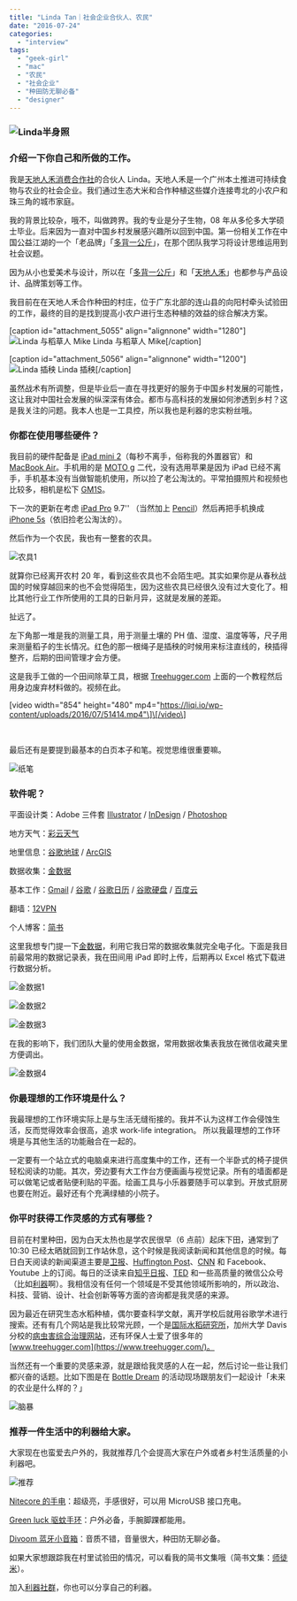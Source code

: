 ```yaml
---
title: "Linda Tan｜社会企业合伙人、农民"
date: "2016-07-24"
categories: 
  - "interview"
tags: 
  - "geek-girl"
  - "mac"
  - "农民"
  - "社会企业"
  - "种田防无聊必备"
  - "designer"
---
```


### ![Linda半身照](/images/88289.jpg)

### **介绍一下你自己和所做的工作。**

我是[天地人禾消费合作社](https://www.riceharmony.com/)的合伙人 Linda。天地人禾是一个广州本土推进可持续食物与农业的社会企业。我们通过生态大米和合作种植这些媒介连接粤北的小农户和珠三角的城市家庭。

我的背景比较杂，哦不，叫做跨界。我的专业是分子生物，08 年从多伦多大学硕士毕业。后来因为一直对中国乡村发展感兴趣所以回到中国。第一份相关工作在中国公益江湖的一个「老品牌」「[多背一公斤](https://baike.baidu.com/view/24618.htm)」，在那个团队我学习将设计思维运用到社会议题。

因为从小也爱美术与设计，所以在「[多背一公斤](https://baike.baidu.com/view/24618.htm)」和「[天地人禾](https://www.riceharmony.com/)」也都参与产品设计、品牌策划等工作。

我目前在在天地人禾合作种田的村庄，位于广东北部的连山县的向阳村牵头试验田的工作，最终的目的是找到提高小农户进行生态种植的效益的综合解决方案。

\[caption id="attachment\_5055" align="alignnone" width="1280"\]![Linda 与稻草人 Mike](/images/29603.jpg) Linda 与稻草人 Mike\[/caption\]

\[caption id="attachment\_5056" align="alignnone" width="1200"\]![Linda 插秧](/images/77030.jpg) Linda 插秧\[/caption\]

虽然战术有所调整，但是毕业后一直在寻找更好的服务于中国乡村发展的可能性，这让我对中国社会发展的纵深深有体会。都市与高科技的发展如何渗透到乡村？这是我关注的问题。我本人也是一工具控，所以我也是利器的忠实粉丝哦。

### **你都在使用哪些硬件？**

我目前的硬件配备是 [iPad mini 2](https://www.apple.com/cn/shop/buy-ipad/ipad-mini-2)（每秒不离手，俗称我的外置器官）和 [MacBook Air](https://www.apple.com/cn/macbook-air/)。手机用的是 [MOTO g](https://www.moto.com/hk/zh/products/moto-g) 二代，没有选用苹果是因为 iPad 已经不离手，手机基本没有当做智能机使用，所以捡了老公淘汰的。平常拍摄照片和视频也比较多，相机是松下 [GM1S](https://www.dgtle.com/article-10848-1.html)。

下一次的更新在考虑 [iPad Pro](https://www.apple.com/cn/ipad-pro/) 9.7'' （当然加上 [Pencil](https://www.apple.com/cn/apple-pencil/)）然后再把手机换成 [iPhone 5s](https://zh.wikipedia.org/wiki/IPhone_5s)（依旧捡老公淘汰的）。

然后作为一个农民，我也有一整套的农具。

![农具1](/images/78554.jpg)

就算你已经离开农村 20 年，看到这些农具也不会陌生吧。其实如果你是从春秋战国的时候穿越回来的也不会觉得陌生，因为这些农具已经很久没有过大变化了。相比其他行业工作所使用的工具的日新月异，这就是发展的差距。

扯远了。

左下角那一堆是我的测量工具，用于测量土壤的 PH 值、湿度、温度等等，尺子用来测量稻子的生长情况。红色的那一根绳子是插秧的时候用来标注直线的，秧插得整齐，后期的田间管理才会方便。

这是我手工做的一个田间除草工具，根据 [Treehugger.com](https://www.treehugger.com/) 上面的一个教程然后用身边废弃材料做的。视频在此。

\[video width="854" height="480" mp4="https://liqi.io/wp-content/uploads/2016/07/51414.mp4"\]\[/video\]

 

最后还有是要提到最基本的白页本子和笔。视觉思维很重要嘛。

![纸笔](/images/73826.jpg)

### **软件呢？**

平面设计类：Adobe 三件套 [Illustrator](https://www.adobe.com/cn/products/cs6/illustrator.html) / [InDesign](https://www.adobe.com/cn/products/indesign.html) / [Photoshop](https://www.adobe.com/cn/products/cs6/photoshop.html)

地方天气：[彩云天气](https://caiyunapp.com/)

地里信息：[谷歌地球](https://www.google.com/intl/zh-CN/earth/) / [ArcGIS](https://www.esri.com/software/arcgis)

数据收集：[金数据](https://jinshuju.net/)

基本工作：[Gmail](https://mail.google.com) / [谷歌](https://www.google.com) / [谷歌日历](https://www.google.com/calendar/render?hl=zh-CN) / [谷歌硬盘](https://www.google.com/intl/zh-CN/drive/features.html) / [百度云](https://yun.baidu.com/)

翻墙：[12VPN](https://12vpn.net/)

个人博客：[简书](https://www.jianshu.com/users/c4a877caedf2/latest_articles)

这里我想专门提一下[金数据](https://jinshuju.net/)，利用它我日常的数据收集就完全电子化。下面是我目前最常用的数据记录表，我在田间用 iPad 即时上传，后期再以 Excel 格式下载进行数据分析。

![金数据1](/images/77548.jpg)

![金数据2](/images/39353.jpg)

![金数据3](/images/64444.jpg)

在我的影响下，我们团队大量的使用金数据，常用数据收集表我放在微信收藏夹里方便调出。

![金数据4](/images/52103.png)

### **你最理想的工作环境是什么？**

我最理想的工作环境实际上是与生活无缝衔接的。我并不认为这样工作会侵蚀生活，反而觉得效率会很高，追求 work-life integration。 所以我最理想的工作环境是与其他生活的功能融合在一起的。

一定要有一个站立式的电脑桌来进行高度集中的工作，还有一个半卧式的椅子提供轻松阅读的功能。其次，旁边要有大工作台方便画画与视觉记录。所有的墙面都是可以做笔记或者贴便利贴的平面。绘画工具与小乐器要随手可以拿到。开放式厨房也要在附近。最好还有个充满绿植的小院子。

### **你平时获得工作灵感的方式有哪些？**

目前在村里种田，因为白天太热也是学农民很早（6 点前）起床下田，通常到了 10:30 已经太晒就回到工作站休息，这个时候是我阅读新闻和其他信息的时候。每日白天阅读的新闻渠道主要是[卫报](https://www.theguardian.com/international)、[Huffington Post](https://www.huffingtonpost.com/)、[CNN](https://www.cnn.com/) 和 Facebook、Youtube 上的订阅。每日的泛读来自[知乎日报](https://daily.zhihu.com/)、[TED](https://www.ted.com/) 和一些高质量的微信公众号（比如[利器](https://weixin.sogou.com/weixin?type=1&query=%E5%88%A9%E5%99%A8&ie=utf8&_sug_=n&_sug_type_=)啊）。我相信没有任何一个领域是不受其他领域所影响的，所以政治、科技、营销、设计、社会创新等等方面的咨询都是我灵感的来源。

因为最近在研究生态水稻种植，偶尔要查科学文献，离开学校后就用谷歌学术进行搜索。还有有几个网站是我比较常光顾，一个是[国际水稻研究所](https://www.IRRI.org)，加州大学 Davis 分校的[病虫害综合治理网站](https://www.ipm.ucdavis.edu)，还有环保人士爱了很多年的 [www.treehugger.com](https://www.treehugger.com/)。

当然还有一个重要的灵感来源，就是跟给我灵感的人在一起，然后讨论一些让我们都兴奋的话题。比如下图是在 [Bottle Dream](https://www.bottledream.com/) 的活动现场跟朋友们一起设计「未来的农业是什么样的？」

![脑暴](/images/50758.jpg)

### **推荐一件生活中的利器给大家。**

大家现在也蛮爱去户外的，我就推荐几个会提高大家在户外或者乡村生活质量的小利器吧。

![推荐](/images/00359.jpg)

[Nitecore 的手电](https://www.jd.com/pinpai/1476-13296.html)：超级亮，手感很好，可以用 MicroUSB 接口充电。

[Green luck 驱蚊手环](https://www.amazon.com/Natural-Camping-Mosquito-Repellent-Bracelet-Color/dp/B00IFFS5K4)：户外必备，手腕脚踝都能用。

[Divoom 蓝牙小音箱](https://www.jd.com/pinpai/841-115275.html)：音质不错，音量很大，种田防无聊必备。

如果大家想跟踪我在村里试验田的情况，可以看我的简书文集哦（简书文集：[师徒米](https://www.jianshu.com/users/c4a877caedf2/latest_articles)）。

加入[利器社群](https://liqi.io/community/)，你也可以分享自己的利器。
